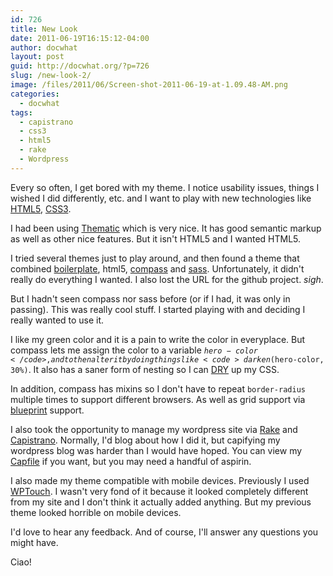 ```yaml
---
id: 726
title: New Look
date: 2011-06-19T16:15:12-04:00
author: docwhat
layout: post
guid: http://docwhat.org/?p=726
slug: /new-look-2/
image: /files/2011/06/Screen-shot-2011-06-19-at-1.09.48-AM.png
categories:
  - docwhat
tags:
  - capistrano
  - css3
  - html5
  - rake
  - Wordpress
---
```

Every so often, I get bored with my theme.  I notice usability issues, things I wished I did differently, etc.  and I want to play with new technologies like <a href="http://www.html5rocks.com/">HTML5</a>, <a href="http://www.css3.info/">CSS3</a>.

I had been using <a href="http://themeshaper.com/thematic/">Thematic</a> which is very nice.  It has good semantic markup as well as other nice features.  But it isn't HTML5 and I wanted HTML5.<!--more-->

I tried several themes just to play around, and then found a theme that combined <a href="http://aarontgrogg.com/boilerplate/">boilerplate</a>, html5, <a href="http://compass-style.org/reference/compass/">compass</a> and <a href="http://sass-lang.com/">sass</a>.  Unfortunately, it didn't really do everything I wanted. I also lost the URL for the github project. <em>sigh</em>.

But I hadn't seen compass nor sass before (or if I had, it was only in passing). This was really cool stuff.  I started playing with and deciding I really wanted to use it.

I like my green color and it is a pain to write the color in everyplace. But compass lets me assign the color to a variable <code>$hero-color</code>, and to then alter it by doing things like <code>darken($hero-color, 30%)</code>.  It also has a saner form of nesting so I can <a href="http://en.wikipedia.org/wiki/Don't_repeat_yourself">DRY</a> up my CSS.

In addition, compass has mixins so I don't have to repeat <code>border-radius</code> multiple times to support different browsers.  As well as grid support via <a href="http://www.blueprintcss.org/">blueprint</a> support.

I also took the opportunity to manage my wordpress site via  <a href="http://rake.rubyforge.org/">Rake</a> and <a href="http://capify.org/">Capistrano</a>.   Normally, I'd blog about how I did it, but capifying my wordpress blog was harder than I would have hoped. You can view my <a href="http://git.gerf.org/?p=docwhat-web.git;a=blob;f=Capfile;h=ce036449d46a9f7ac6d4c28c12370d09496e43d3;hb=1e0d76b0983e784389a5ab23a89c06284246a46d">Capfile</a> if you want, but you may need a handful of aspirin.

I also made my theme compatible with mobile devices.  Previously I used <a href="http://wordpress.org/extend/pl">WPTouch</a>.  I wasn't very fond of it because it looked completely different from my site and I don't think it actually added anything.  But my previous theme looked horrible on mobile devices.

I'd love to hear any feedback.  And of course, I'll answer any questions you might have.

Ciao!
